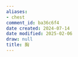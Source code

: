 ```yaml
---
aliases:
- chest
comment_id: ba36c6f4
date created: 2024-07-14
date modified: 2025-02-06
draw: null
title: 胸
---
```

